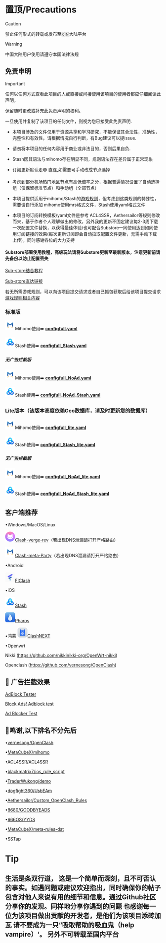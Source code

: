 # 置顶/Precautions

> [!Caution]
> 禁止任何形式的转载或发布至🇨🇳大陆平台

> [!WARNING]
> 中国大陆用户使用请遵守本国法律法规

## 免责申明

> [!IMPORTANT]
> 任何以任何方式查看此项目的人或直接或间接使用该项目的使用者都应仔细阅读此声明。
>
> 保留随时更改或补充此免责声明的权利。
>
> 一旦使用并复制了该项目的任何文件，则视为您已接受此免责声明.

- 本项目涉及的文件仅用于资源共享和学习研究，不能保证其合法性，准确性，完整性和有效性，请根据情况自行判断，有Bug建议可以提issue.

- 请勿将本项目的任何内容用于商业或非法目的，否则后果自负.

- Stash因其语法与mihomo存在明显不同，规则语法存在差异属于正常现象

- 订阅更新默认走🟢 直连,如需要可手动改成节点选择

- 考虑到部分机场热门地区节点有高低倍率之分，根据普遍情况设置了自动选择组（仅保留标准节点）和手动组（全部节点）

- 本项目提供适用于mihomo/Stash的[游戏规则](https://github.com/Lanlan13-14/Rules/tree/main/rules%2FGame)，但考虑到这类规则的特殊性，需要请自行添加
mihomo使用mrs格式文件，Stash使用yaml格式文件

- 本项目的订阅转换模板/yaml文件是参考 ACL4SSR，Aethersailor等规则修改而来，基于作者个人理解做出的修改，另外我的更新不固定建议每2-3周下载一次配置文件替换，以获得最佳体验/也可配合Substore一同使用达到如同使用订阅链接的效果(每次更新订阅即会自动拉取配置文件更新，无需手动下载上传)，同时感谢各位的大力支持

#### Substore部署使用教程，高级玩法请将Substore更新至最新版本，注意更新前请先备份以防止配置丢失
[Sub-store结合教程](https://github.com/Lanlan13-14/Rules/blob/main/Others/Substore.md)

[Sub-store直达链接](https://github.com/sub-store-org/Sub-Store)

若无所需游戏规则，可以向该项目提交请求或者自己抓包获取后给该项目提交请求
[游戏规则相关内容](https://github.com/FQrabbit/SSTap-Rule)

### 标准版

![Mihomo](https://raw.githubusercontent.com/Lanlan13-14/Icon-for-webui/refs/heads/main/mihomo-mini.png)Mihomo使用➡️
**[configfull.yaml](https://raw.githubusercontent.com/Lanlan13-14/Rules/refs/heads/main/configfull.yaml)**

![Stash](https://raw.githubusercontent.com/Lanlan13-14/Icon-for-webui/refs/heads/main/stash-mini.png)Stash使用➡️
**[configfull_Stash.yaml](https://raw.githubusercontent.com/Lanlan13-14/Rules/refs/heads/main/configfull_Stash.yaml)**

##### 无广告拦截版

![Mihomo](https://raw.githubusercontent.com/Lanlan13-14/Icon-for-webui/refs/heads/main/mihomo-mini.png)Mihomo使用➡️
**[configfull_NoAd.yaml](https://raw.githubusercontent.com/Lanlan13-14/Rules/refs/heads/main/configfull_NoAd.yaml)**

![Stash](https://raw.githubusercontent.com/Lanlan13-14/Icon-for-webui/refs/heads/main/stash-mini.png)Stash使用➡️
**[configfull_NoAd_Stash.yaml](https://raw.githubusercontent.com/Lanlan13-14/Rules/refs/heads/main/configfull_NoAd_Stash.yaml)**

### Lite版本（该版本高度依赖Geo数据库，请及时更新您的数据库）

![Mihomo](https://raw.githubusercontent.com/Lanlan13-14/Icon-for-webui/refs/heads/main/mihomo-mini.png)Mihomo使用➡️
**[configfull_lite.yaml](https://raw.githubusercontent.com/Lanlan13-14/Rules/refs/heads/main/configfull_lite.yaml)**

![Stash](https://raw.githubusercontent.com/Lanlan13-14/Icon-for-webui/refs/heads/main/stash-mini.png)Stash使用➡️
**[configfull_Stash_lite.yaml](https://raw.githubusercontent.com/Lanlan13-14/Rules/refs/heads/main/configfull_Stash_lite.yaml)**

##### 无广告拦截版

![Mihomo](https://raw.githubusercontent.com/Lanlan13-14/Icon-for-webui/refs/heads/main/mihomo-mini.png)Mihomo使用➡️
**[configfull_NoAd_lite.yaml](https://raw.githubusercontent.com/Lanlan13-14/Rules/refs/heads/main/configfull_NoAd_lite.yaml)**

![Stash](https://raw.githubusercontent.com/Lanlan13-14/Icon-for-webui/refs/heads/main/stash-mini.png)Stash使用➡️
**[configfull_NoAd_Stash_lite.yaml](https://raw.githubusercontent.com/Lanlan13-14/Rules/refs/heads/main/configfull_NoAd_Stash_lite.yaml)**

## 客户端推荐
•Windows/MacOS/Linux

![Clash-verge-rev](https://raw.githubusercontent.com/Lanlan13-14/Icon-for-webui/refs/heads/main/clash-verge-rev-mini.png)[Clash-verge-rev](https://github.com/clash-verge-rev/clash-verge-rev)（若出现DNS泄漏请打开严格路由）


![Mihomo](https://raw.githubusercontent.com/Lanlan13-14/Icon-for-webui/refs/heads/main/mihomo-mini.png)[Clash-meta-Party](https://github.com/xishang0128/clash-meta-party)（若出现DNS泄漏请打开严格路由）


•Android

![Flclash](https://raw.githubusercontent.com/Lanlan13-14/Icon-for-webui/refs/heads/main/flclash-mini.png)[FlClash](https://github.com/chen08209/FlClash)


•iOS

![Stash](https://raw.githubusercontent.com/Lanlan13-14/Icon-for-webui/refs/heads/main/stash-mini.png)[Stash](https://apps.apple.com/app/stash/id1596063349?platform=iphone&l=zh-CN)

![Pharos](https://raw.githubusercontent.com/Lanlan13-14/Icon-for-webui/refs/heads/main/pharos-mini.png)[Pharos](https://apps.apple.com/us/app/pharos-pro/id1456610173)

•鸿蒙
![ClashNEXT](https://raw.githubusercontent.com/Lanlan13-14/Icon-for-webui/refs/heads/main/clash-next-mini.png)[ClashNEXT](https://github.com/xiaobaigroup/hapapp)


•Openwrt

Nikki
(https://github.com/nikkinikki-org/OpenWrt-nikki)

Openclash
(https://github.com/vernesong/OpenClash)

<h2 id="c">🚫 广告拦截效果</h2>

[AdBlock Tester](https://adblock-tester.com)

[Block Ads! Adblock test](https://blockads.fivefilters.org/)

[Ad Blocker Test](https://adblock.turtlecute.org/)

## 🌟鸣谢,以下排名不分先后

•[vernesong/OpenClash](https://github.com/vernesong/OpenClash)

•[MetaCubeX/mihomo](https://github.com/MetaCubeX/mihomo)

•[ACL4SSR/ACL4SSR](https://github.com/ACL4SSR/ACL4SSR)

•[blackmatrix7/ios_rule_script](https://github.com/blackmatrix7/ios_rule_script)

•[TraderWukong/demo](https://github.com/TraderWukong/demo)

•[dogfight360/UsbEAm](https://github.com/dogfight360/UsbEAm)

•[Aethersailor/Custom_OpenClash_Rules](https://github.com/Aethersailor/Custom_OpenClash_Rules)

•[8680/GOODBYEADS](https://github.com/8680/GOODBYEADS)

•[666OS/YYDS](https://github.com/666OS/YYDS)

•[MetaCubeX/meta-rules-dat](https://github.com/MetaCubeX/meta-rules-dat)

•[SSTap](https://github.com/FQrabbit/SSTap-Rule)


# Tip
生活是条双行道，
这是一个简单而深刻，且不可否认的事实。如遇问题或建议欢迎指出，同时确保你的帖子包含对他人来说有用的细节和信息。通过Github社区分享你的发现。同样地分享你遇到的问题
也感谢每一位为该项目做出贡献的开发者，是他们为该项目添砖加瓦
请不要成为一只“吸取帮助的吸血鬼（help vampire）‘。
另外不可转载至国内平台
-------------------------------------------------


